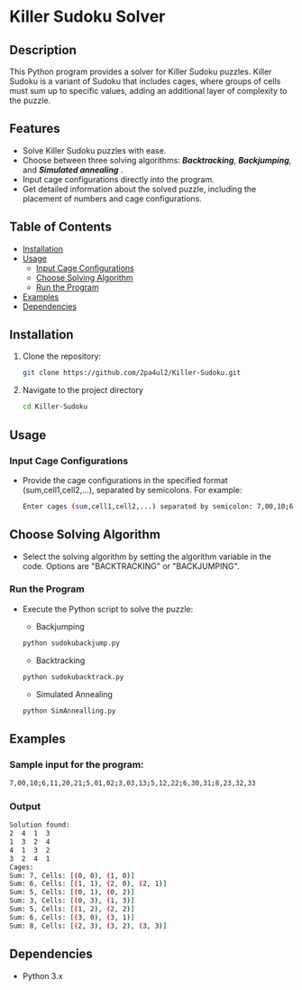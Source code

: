 # Killer Sudoku Solver

## Description

This Python program provides a solver for Killer Sudoku puzzles. Killer Sudoku is a variant of Sudoku that includes cages, where groups of cells must sum up to specific values, adding an additional layer of complexity to the puzzle.

## Features

- Solve Killer Sudoku puzzles with ease.
- Choose between three solving algorithms: ***Backtracking***, ***Backjumping***, and ***Simulated annealing*** .
- Input cage configurations directly into the program.
- Get detailed information about the solved puzzle, including the placement of numbers and cage configurations.

## Table of Contents

- [Installation](#installation)
- [Usage](#usage)
  - [Input Cage Configurations](#input-cage-configurations)
  - [Choose Solving Algorithm](#choose-solving-algorithm)
  - [Run the Program](#run-the-program)
- [Examples](#examples)
- [Dependencies](#dependencies)

## Installation

1. Clone the repository:

   ```bash
   git clone https://github.com/2pa4ul2/Killer-Sudoku.git
   ```

2. Navigate to the project directory

   ```bash
   cd Killer-Sudoku
   ```
   
## Usage
### Input Cage Configurations
- Provide the cage configurations in the specified format (sum,cell1,cell2,...), separated by semicolons. For example:

   ```bash
   Enter cages (sum,cell1,cell2,...) separated by semicolon: 7,00,10;6,11,20,21;5,01,02;3,03,13;5,12,22;6,30,31;8,23,32,33
   ```
## Choose Solving Algorithm
- Select the solving algorithm by setting the algorithm variable in the code. Options are "BACKTRACKING" or "BACKJUMPING".

### Run the Program
- Execute the Python script to solve the puzzle:
   - Backjumping

   ```bash
   python sudokubackjump.py
   ```
   - Backtracking
     
   ```bash
   python sudokubacktrack.py
   ```
   - Simulated Annealing
     
   ```bash
   python SimAnnealling.py
   ```
## Examples
### Sample input for the program:
   ```bash
   7,00,10;6,11,20,21;5,01,02;3,03,13;5,12,22;6,30,31;8,23,32,33
   ```
### Output
  ```bash
  Solution found:
  2  4  1  3
  1  3  2  4
  4  1  3  2
  3  2  4  1
  Cages:
  Sum: 7, Cells: [(0, 0), (1, 0)]
  Sum: 6, Cells: [(1, 1), (2, 0), (2, 1)]
  Sum: 5, Cells: [(0, 1), (0, 2)]
  Sum: 3, Cells: [(0, 3), (1, 3)]
  Sum: 5, Cells: [(1, 2), (2, 2)]
  Sum: 6, Cells: [(3, 0), (3, 1)]
  Sum: 8, Cells: [(2, 3), (3, 2), (3, 3)]

   ```
## Dependencies
- Python 3.x

